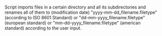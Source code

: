 Script imports files in a certain directory and all its subdirectories and renames all of them to (modification date) "yyyy-mm-dd_filename.filetype" (according to ISO 8601 Standard) or "dd-mm-yyyy_filename.filetype" (european standard) or "mm-dd-yyyy_filename.filetype" (american standard) according to the user input.
